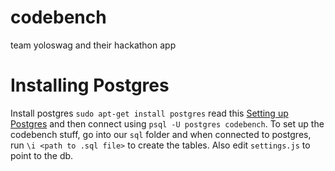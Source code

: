 codebench
=========

team yoloswag and their hackathon app


Installing Postgres
===================
Install postgres `sudo apt-get install postgres`
read this
[Setting up Postgres](https://help.ubuntu.com/10.04/serverguide/postgresql.html)
and then connect using `psql -U postgres codebench`. To set up the codebench stuff,
go into our `sql` folder and when connected to postgres, run
`\i <path to .sql file>` to create the tables. Also edit `settings.js` to point to the db.
